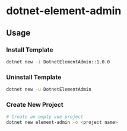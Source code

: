 # dotnet-element-admin

## Usage
### Install Template
```bash
dotnet new -i DotnetElementAdmin::1.0.0
```

### Uninstall Template
```bash
dotnet new -u DotnetElementAdmin
```

### Create New Project
```bash
# Create an empty vue project
dotnet new element-admin -o <project name>
```